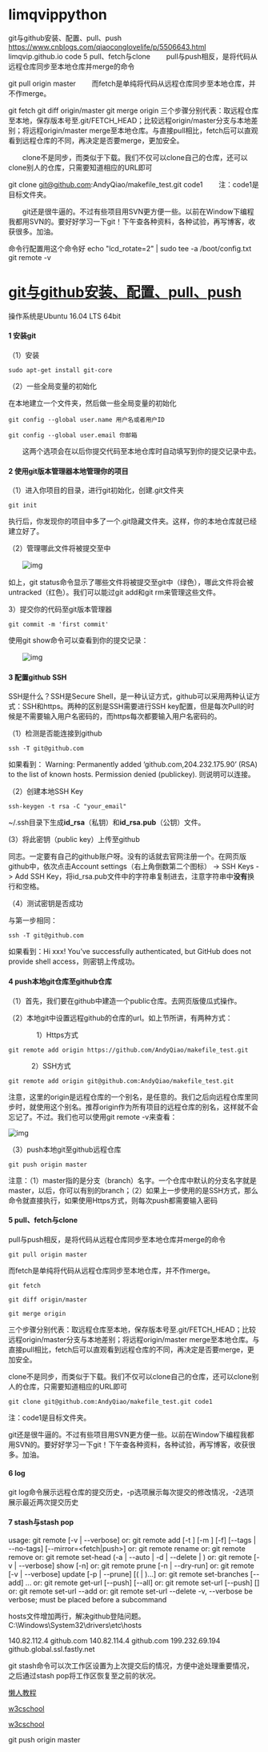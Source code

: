 # limqvippython
git与github安装、配置、pull、push
https://www.cnblogs.com/qiaoconglovelife/p/5506643.html limqvip.github.io code 5 pull、fetch与clone 　　pull与push相反，是将代码从远程仓库同步至本地仓库并merge的命令

git pull origin master 　　而fetch是单纯将代码从远程仓库同步至本地仓库，并不作merge。

git fetch git diff origin/master git merge origin 三个步骤分别代表：取远程仓库至本地，保存版本号至.git/FETCH_HEAD；比较远程origin/master分支与本地差别；将远程origin/master merge至本地仓库。与直接pull相比，fetch后可以直观看到远程仓库的不同，再决定是否要merge，更加安全。

　　clone不是同步，而类似于下载。我们不仅可以clone自己的仓库，还可以clone别人的仓库，只需要知道相应的URL即可　　

git clone git@github.com:AndyQiao/makefile_test.git code1 　　注：code1是目标文件夹。

　　git还是很牛逼的。不过有些项目用SVN更方便一些。以前在Window下编程我都用SVN的。要好好学习一下git！下午查各种资料，各种试验，再写博客，收获很多。加油。

命令行配置用这个命令好
echo "lcd_rotate=2" | sudo tee -a /boot/config.txt
git remote -v

# [git与github安装、配置、pull、push](https://www.cnblogs.com/qiaoconglovelife/p/5506643.html) 		

操作系统是Ubuntu 16.04 LTS 64bit

#### 1 安装git

（1）安装

```
sudo apt-get install git-core
```

（2）一些全局变量的初始化

在本地建立一个文件夹，然后做一些全局变量的初始化

```
git config --global user.name 用户名或者用户ID

git config --global user.email 你邮箱
```

　　这两个选项会在以后你提交代码至本地仓库时自动填写到你的提交记录中去。

#### 2 使用git版本管理器本地管理你的项目

（1）进入你项目的目录，进行git初始化，创建.git文件夹

```
git init
```

执行后，你发现你的项目中多了一个.git隐藏文件夹。这样，你的本地仓库就已经建立好了。

（2）管理哪此文件将被提交至中

　　![img](https://images2015.cnblogs.com/blog/880287/201605/880287-20160518205833998-364660226.png)

如上，git status命令显示了哪些文件将被提交至git中（绿色），哪此文件将会被untracked（红色）。我们可以能过git add和git rm来管理这些文件。

3）提交你的代码至git版本管理器

```
git commit -m 'first commit'
```

使用git show命令可以查看到你的提交记录：

　　![img](https://images2015.cnblogs.com/blog/880287/201605/880287-20160518210211341-1238477077.png)

 

#### 3 配置github SSH

SSH是什么？SSH是Secure Shell，是一种认证方式，github可以采用两种认证方式：SSH和https。两种的区别是SSH需要进行SSH key配置，但是每次Pull的时候是不需要输入用户名密码的，而https每次都要输入用户名密码的。

（1）检测是否能连接到github

```
ssh -T git@github.com
```

如果看到：
          Warning: Permanently added ‘github.com,204.232.175.90’ (RSA) to the list of known hosts.
          Permission denied (publickey).
则说明可以连接。

（2）创建本地SSH Key

```
ssh-keygen -t rsa -C "your_email"
```

~/.ssh目录下生成**id_rsa**（私钥）和**id_rsa.pub**（公钥）文件。

(3）将此密钥（public key）上传至github

同志。一定要有自己的github账户呀。没有的话就去官网注册一个。在网页版github中，依次点击Account settings（右上角倒数第二个图标） -> SSH Keys -> Add SSH Key，将id_rsa.pub文件中的字符串复制进去，注意字符串中**没有**换行和空格。

（4）测试密钥是否成功

与第一步相同：

```
ssh -T git@github.com
```

如果看到：Hi xxx! You’ve successfully authenticated, but GitHub does not provide shell access，则密钥上传成功。

#### 4  push本地git仓库至github仓库

（1）首先，我们要在github中建造一个public仓库。去网页版傻瓜式操作。

（2）本地git中设置远程github的仓库的url。如上节所讲，有两种方式：

　　　　1）Https方式　　

```
git remote add origin https://github.com/AndyQiao/makefile_test.git
```

　　 　2）SSH方式

```
git remote add origin git@github.com:AndyQiao/makefile_test.git
```

注意，这里的origin是远程仓库的一个别名，是任意的。我们之后向远程仓库里同步时，就使用这个别名。推荐origin作为所有项目的远程仓库的别名，这样就不会忘记了。不过。我们也可以使用git remote -v来查看：

![img](https://images2015.cnblogs.com/blog/880287/201605/880287-20160518211237685-1787307383.png)

（3）push本地git至github远程仓库

```
git push origin master
```

注意：（1）master指的是分支（branch）名字。一个仓库中默认的分支名字就是master，以后，你可以有别的branch；（2）如果上一步使用的是SSH方式，那么命令就直接执行，如果使用Https方式，则每次push都需要输入密码

#### 5 pull、fetch与clone

pull与push相反，是将代码从远程仓库同步至本地仓库并merge的命令

```
git pull origin master
```

而fetch是单纯将代码从远程仓库同步至本地仓库，并不作merge。

```
git fetch

git diff origin/master

git merge origin
```

三个步骤分别代表：取远程仓库至本地，保存版本号至.git/FETCH_HEAD；比较远程origin/master分支与本地差别；将远程origin/master merge至本地仓库。与直接pull相比，fetch后可以直观看到远程仓库的不同，再决定是否要merge，更加安全。

clone不是同步，而类似于下载。我们不仅可以clone自己的仓库，还可以clone别人的仓库，只需要知道相应的URL即可　　

```
git clone git@github.com:AndyQiao/makefile_test.git code1
```

注：code1是目标文件夹。

git还是很牛逼的。不过有些项目用SVN更方便一些。以前在Window下编程我都用SVN的。要好好学习一下git！下午查各种资料，各种试验，再写博客，收获很多。加油。

#### 6 log

git log命令展示远程仓库的提交历史，-p选项展示每次提交的修改情况，-2选项展示最近两次提交历史

#### 7 stash与stash pop


usage: git remote [-v | --verbose]
   or: git remote add [-t <branch>] [-m <master>] [-f] [--tags | --no-tags] [--mirror=<fetch|push>] <name> <url>
   or: git remote rename <old> <new>
   or: git remote remove <name>
   or: git remote set-head <name> (-a | --auto | -d | --delete | <branch>)
   or: git remote [-v | --verbose] show [-n] <name>
   or: git remote prune [-n | --dry-run] <name>
   or: git remote [-v | --verbose] update [-p | --prune] [(<group> | <remote>)...]
   or: git remote set-branches [--add] <name> <branch>...
   or: git remote get-url [--push] [--all] <name>
   or: git remote set-url [--push] <name> <newurl> [<oldurl>]
   or: git remote set-url --add <name> <newurl>
   or: git remote set-url --delete <name> <url>
 -v, --verbose         be verbose; must be placed before a subcommand

hosts文件增加两行，解决github登陆问题。C:\Windows\System32\drivers\etc\hosts

140.82.112.4 github.com
140.82.114.4  github.com
199.232.69.194 github.global.ssl.fastly.net

git stash命令可以次工作区设置为上次提交后的情况，方便中途处理重要情况，之后通过stash pop将工作区恢复至之前的状况。

[懒人教程](https://www.runoob.com)

[w3cschool](https://www.w3school.com.cn/index.html)

[w3cschool](https://www.w3cschool.cn/)

git push origin master
